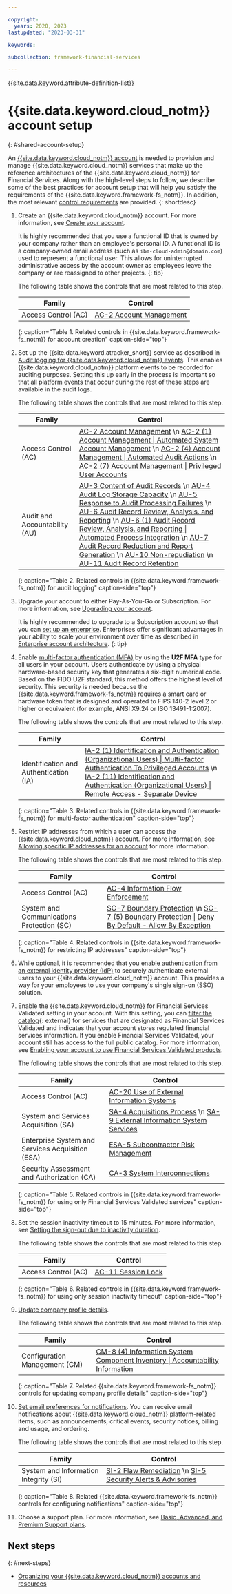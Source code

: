 ```yaml
---

copyright:
  years: 2020, 2023
lastupdated: "2023-03-31"

keywords: 

subcollection: framework-financial-services

---
```


{{site.data.keyword.attribute-definition-list}}

# {{site.data.keyword.cloud_notm}} account setup
{: #shared-account-setup}

An [{{site.data.keyword.cloud_notm}} account](/docs/account?topic=account-overview) is needed to provision and manage {{site.data.keyword.cloud_notm}} services that make up the reference architectures of the {{site.data.keyword.cloud_notm}} for Financial Services. Along with the high-level steps to follow, we describe some of the best practices for account setup that will help you satisfy the requirements of the {{site.data.keyword.framework-fs_notm}}. In addition, the most relevant [control requirements](/docs/framework-financial-services?topic=framework-financial-services-about#framework-control-requirements) are provided.
{: shortdesc}

1. Create an {{site.data.keyword.cloud_notm}} account. For more information, see [Create your account](/docs/account?topic=account-account-getting-started#account-gs-create).

   It is highly recommended that you use a functional ID that is owned by your company rather than an employee's personal ID. A functional ID is a company-owned email address (such as `ibm-cloud-admin@domain.com`) used to represent a functional user. This allows for uninterrupted administrative access by the account owner as employees leave the company or are reassigned to other projects.
   {: tip}

   The following table shows the controls that are most related to this step.

   | Family              | Control                                           |
   |---------------------|---------------------------------------------------|
   | Access Control (AC) | [AC-2 Account Management](/docs/framework-financial-services-controls?topic=framework-financial-services-controls-ac-2)  |
   {: caption="Table 1. Related controls in {{site.data.keyword.framework-fs_notm}} for account creation" caption-side="top"}

1. Set up the {{site.data.keyword.atracker_short}} service as described in [Audit logging for {{site.data.keyword.cloud_notm}} events](/docs/framework-financial-services?topic=framework-financial-services-shared-logging-audit). This enables {{site.data.keyword.cloud_notm}} platform events to be recorded for auditing purposes. Setting this up early in the process is important so that all platform events that occur during the rest of these steps are available in the audit logs.

   The following table shows the controls that are most related to this step.

   | Family              | Control                                           |
   |---------------------|---------------------------------------------------|
   | Access Control (AC) | [AC-2 Account Management](/docs/framework-financial-services-controls?topic=framework-financial-services-controls-ac-2) \n [AC-2 (1) Account Management &#124; Automated System Account Management](/docs/framework-financial-services-controls?topic=framework-financial-services-controls-ac-2.1) \n [AC-2 (4) Account Management &#124; Automated Audit Actions](/docs/framework-financial-services-controls?topic=framework-financial-services-controls-ac-2.4) \n [AC-2 (7) Account Management &#124; Privileged User Accounts](/docs/framework-financial-services-controls?topic=framework-financial-services-controls-ac-2.7) |
   | Audit and Accountability (AU) | [AU-3 Content of Audit Records](/docs/framework-financial-services-controls?topic=framework-financial-services-controls-au-3) \n [AU-4 Audit Log Storage Capacity](/docs/framework-financial-services-controls?topic=framework-financial-services-controls-au-4) \n [AU-5 Response to Audit Processing Failures](/docs/framework-financial-services-controls?topic=framework-financial-services-controls-au-5) \n [AU-6 Audit Record Review, Analysis. and Reporting](/docs/framework-financial-services-controls?topic=framework-financial-services-controls-au-6) \n [AU-6 (1) Audit Record Review, Analysis. and Reporting &#124; Automated Process Integration](/docs/framework-financial-services-controls?topic=framework-financial-services-controls-au-6.1) \n [AU-7 Audit Record Reduction and Report Generation](/docs/framework-financial-services-controls?topic=framework-financial-services-controls-au-7) \n [AU-10 Non-repudiation](/docs/framework-financial-services-controls?topic=framework-financial-services-controls-au-10) \n [AU-11 Audit Record Retention](/docs/framework-financial-services-controls?topic=framework-financial-services-controls-au-11) |
   {: caption="Table 2. Related controls in {{site.data.keyword.framework-fs_notm}} for audit logging" caption-side="top"}

1. Upgrade your account to either Pay-As-You-Go or Subscription. For more information, see [Upgrading your account](/docs/account?topic=account-upgrading-account).

   It is highly recommended to upgrade to a Subscription account so that you can [set up an enterprise](/docs/framework-financial-services?topic=framework-financial-services-shared-account-access-management#enterprise). Enterprises offer significant advantages in your ability to scale your environment over time as described in [Enterprise account architecture](/docs/enterprise-account-architecture?topic=enterprise-account-architecture-about).
   {: tip}

1. Enable [multi-factor authentication (MFA)](/docs/account?topic=account-enablemfa) by using the **U2F MFA** type for all users in your account. Users authenticate by using a physical hardware-based security key that generates a six-digit numerical code. Based on the FIDO U2F standard, this method offers the highest level of security. This security is needed because the {{site.data.keyword.framework-fs_notm}} requires a smart card or hardware token that is designed and operated to FIPS 140-2 level 2 or higher or equivalent (for example, ANSI X9.24 or ISO 13491-1:2007).

   The following table shows the controls that are most related to this step.
   
   | Family              | Control                                           |
   |---------------------|---------------------------------------------------|
   | Identification and Authentication (IA) | [IA-2 (1) Identification and Authentication (Organizational Users) &#124; Multi-factor Authentication To Privileged Accounts](/docs/framework-financial-services-controls?topic=framework-financial-services-controls-ia-2.1) \n [IA-2 (11) Identification and Authentication (Organizational Users) &#124; Remote Access - Separate Device](/docs/framework-financial-services-controls?topic=framework-financial-services-controls-ia-2.11) |
   {: caption="Table 3. Related controls in {{site.data.keyword.framework-fs_notm}} for multi-factor authentication" caption-side="top"}

1. Restrict IP addresses from which a user can access the {{site.data.keyword.cloud_notm}} account. For more information, see [Allowing specific IP addresses for an account](/docs/account?topic=account-ips#ips_account) for more information.

   The following table shows the controls that are most related to this step.

   | Family              | Control                                           |
   |---------------------|---------------------------------------------------|
   | Access Control (AC) | [AC-4 Information Flow Enforcement](/docs/framework-financial-services-controls?topic=framework-financial-services-controls-ac-4) |
   | System and Communications Protection (SC)  | [SC-7 Boundary Protection](/docs/framework-financial-services-controls?topic=framework-financial-services-controls-sc-7) \n [SC-7 (5) Boundary Protection &#124; Deny By Default - Allow By Exception](/docs/framework-financial-services-controls?topic=framework-financial-services-controls-sc-7.5) |
   {: caption="Table 4. Related controls in {{site.data.keyword.framework-fs_notm}} for restricting IP addresses" caption-side="top"}

1. While optional, it is recommended that you [enable authentication from an external identity provider (IdP)](/docs/account?topic=account-idp-integration) to securely authenticate external users to your {{site.data.keyword.cloud_notm}} account. This provides a way for your employees to use your company's single sign-on (SSO) solution.

1. Enable the {{site.data.keyword.cloud_notm}} for Financial Services Validated setting in your account. With this setting, you can [filter the catalog](https://cloud.ibm.com/catalog?search=label%3Afs_ready){: external} for services that are designated as Financial Services Validated and indicates that your account stores regulated financial services information. If you enable Financial Services Validated, your account still has access to the full public catalog. For more information, see [Enabling your account to use Financial Services Validated products](/docs/account?topic=account-enabling-fs-validated).

   The following table shows the controls that are most related to this step.

   | Family              | Control                                           |
   |---------------------|---------------------------------------------------|
   | Access Control (AC) | [AC-20 Use of External Information Systems](/docs/framework-financial-services-controls?topic=framework-financial-services-controls-ac-20) |
   | System and Services Acquisition (SA) | [SA-4 Acquisitions Process](/docs/framework-financial-services-controls?topic=framework-financial-services-controls-sa-4) \n [SA-9 External Information System Services](/docs/framework-financial-services-controls?topic=framework-financial-services-controls-sa-9) |
   | Enterprise System and Services Acquisition (ESA) | [ESA-5 Subcontractor Risk Management](/docs/framework-financial-services-controls?topic=framework-financial-services-controls-esa-5) |
   | Security Assessment and Authorization (CA) | [CA-3 System Interconnections](/docs/framework-financial-services-controls?topic=framework-financial-services-controls-ca-3) |
   {: caption="Table 5. Related controls  in {{site.data.keyword.framework-fs_notm}} for using only Financial Services Validated services" caption-side="top"} 

1. Set the session inactivity timeout to 15 minutes. For more information, see [Setting the sign-out due to inactivity duration](/docs/account?topic=account-iam-work-sessions#sessions-inactivity).

   The following table shows the controls that are most related to this step.

   | Family              | Control                                           |
   |---------------------|---------------------------------------------------|
   | Access Control (AC) | [AC-11 Session Lock](/docs/framework-financial-services-controls?topic=framework-financial-services-controls-ac-11) |
   {: caption="Table 6. Related controls in {{site.data.keyword.framework-fs_notm}} for using only session inactivity timeout" caption-side="top"}

1. [Update company profile details](/docs/account?topic=account-contact-info).  

   The following table shows the controls that are most related to this step.

   | Family              | Control                                           |
   |---------------------|---------------------------------------------------|
   | Configuration Management (CM) | [CM-8 (4) Information System Component Inventory &#124; Accountability Information](/docs/framework-financial-services-controls?topic=framework-financial-services-controls-cm-8.4) |
   {: caption="Table 7. Related {{site.data.keyword.framework-fs_notm}} controls for updating company profile details" caption-side="top"}

1. [Set email preferences for notifications](/docs/account?topic=account-email-prefs). You can receive email notifications about {{site.data.keyword.cloud_notm}} platform-related items, such as announcements, critical events, security notices, billing and usage, and ordering.

   The following table shows the controls that are most related to this step.

   | Family              | Control                                           |
   |---------------------|---------------------------------------------------|
   | System and Information Integrity (SI) |  [SI-2 Flaw Remediation](/docs/framework-financial-services-controls?topic=framework-financial-services-controls-si-2) \n [SI-5 Security Alerts & Advisories](/docs/framework-financial-services-controls?topic=framework-financial-services-controls-si-5) |
   {: caption="Table 8. Related {{site.data.keyword.framework-fs_notm}} controls for configuring notifications" caption-side="top"}

1. Choose a support plan. For more information, see [Basic, Advanced, and Premium Support plans](/docs/get-support?topic=get-support-support-plans).

## Next steps
{: #next-steps}

* [Organizing your {{site.data.keyword.cloud_notm}} accounts and resources](/docs/framework-financial-services?topic=framework-financial-services-shared-account-organization)
